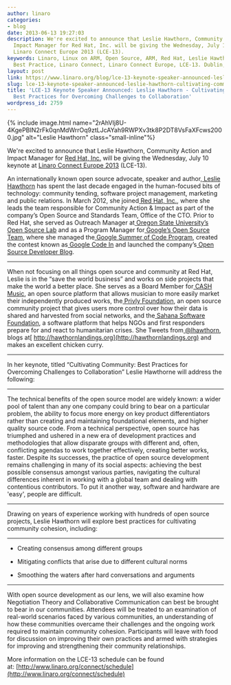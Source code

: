 ```yaml
---
author: linaro
categories:
- blog
date: 2013-06-13 19:27:03
description: We're excited to announce that Leslie Hawthorn, Community Action and
  Impact Manager for Red Hat, Inc. will be giving the Wednesday, July 10 keynote at
  Linaro Connect Europe 2013 (LCE-13).
keywords: Linaro, Linux on ARM, Open Source, ARM, Red Hat, Leslie Hawthorn, Community,
  Best Practice, Linaro Connect, Linaro Connect Europe, LCE-13. Dublin, Ireland
layout: post
link: https://www.linaro.org/blog/lce-13-keynote-speaker-announced-leslie-hawthorn-cultivating-community-best-practices-for-overcoming-challenges-to-collaboration/
slug: lce-13-keynote-speaker-announced-leslie-hawthorn-cultivating-community-best-practices-for-overcoming-challenges-to-collaboration
title: 'LCE-13 Keynote Speaker Announced: Leslie Hawthorn - Cultivating Community:
  Best Practices for Overcoming Challenges to Collaboration'
wordpress_id: 2759
---
```


{% include image.html name="2rAhVIj8U-4KgePBIN2rFk0qnMdWrrOq9ztLJcAYah9RWPXv3tk8P2DT8VsFaXFcws2000.jpg" alt="Leslie Hawthorn" class="small-inline"%}

We're excited to announce that Leslie Hawthorn, Community Action and Impact Manager for [Red Hat, Inc.](http://www.redhat.com/) will be giving the Wednesday, July 10 keynote at [Linaro Connect Europe 2013](http://www.linaro.org/connect) (LCE-13).


An internationally known open source advocate, speaker and author,[ Leslie Hawthorn](http://twitter.com/lhawthorn) has spent the last decade engaged in the human-focused bits of technology: community tending, software project management, marketing and public relations. In March 2012, she joined[ Red Hat, Inc.](http://redhat.com/), where she leads the team responsible for Community Action & Impact as part of the company’s Open Source and Standards Team, Office of the CTO. Prior to Red Hat, she served as Outreach Manager at[ Oregon State University’s Open Source Lab](http://osuosl.org/) and as a Program Manager for[ Google’s Open Source Team](http://code.google.com/opensource), where she managed the[ Google Summer of Code Program](http://code.google.com/soc/), created the contest known as[ Google Code In](http://code.google.com/gci) and launched the company’s[ Open Source Developer Blog](http://google-opensource.blogspot.com/).

* * *

When not focusing on all things open source and community at Red Hat, Leslie is in the “save the world business” and works on side projects that make the world a better place. She serves as a Board Member for[ CASH Music](http://cashmusic.org/), an open source platform that allows musician to more easily market their independently produced works, the[ Privly Foundation](http://www.privly.org), an open source community project that gives users more control over how their data is shared and harvested from social networks, and the[ Sahana Software Foundation](http://sahanafoundation.org/), a software platform that helps NGOs and first responders prepare for and react to humanitarian crises. She Tweets from[ @lhawthorn](http://twitter.com/lhawthorn), blogs at[ http://hawthornlandings.org](http://hawthornlandings.org) and makes an excellent chicken curry.


* * *


In her keynote, titled “Cultivating Community: Best Practices for Overcoming Challenges to Collaboration” Leslie Hawthorne will address the following:


* * *


The technical benefits of the open source model are widely known: a wider pool of talent than any one company could bring to bear on a particular problem, the ability to focus more energy on key product differentiators rather than creating and maintaining foundational elements, and higher quality source code. From a technical perspective, open source has triumphed and ushered in a new era of development practices and methodologies that allow disparate groups with different and, often, conflicting agendas to work together effectively, creating better works, faster. Despite its successes, the practice of open source development remains challenging in many of its social aspects: achieving the best possible consensus amongst various parties, navigating the cultural differences inherent in working with a global team and dealing with contentious contributors. To put it another way, software and hardware are 'easy', people are difficult.


* * *


Drawing on years of experience working with hundreds of open source projects, Leslie Hawthorn will explore best practices for cultivating community cohesion, including:


* * *



	
  * Creating consensus among different groups

	
  * Mitigating conflicts that arise due to different cultural norms

	
  * Smoothing the waters after hard conversations and arguments


* * *


With open source development as our lens, we will also examine how Negotiation Theory and Collaborative Communication can best be brought to bear in our communities. Attendees will be treated to an examination of real-world scenarios faced by various communities, an understanding of how these communities overcame their challenges and the ongoing work required to maintain community cohesion. Participants will leave with food for discussion on improving their own practices and armed with strategies for improving and strengthening their community relationships.


More information on the LCE-13 schedule can be found at: [http://www.linaro.org/connect/schedule](http://www.linaro.org/connect/schedule)